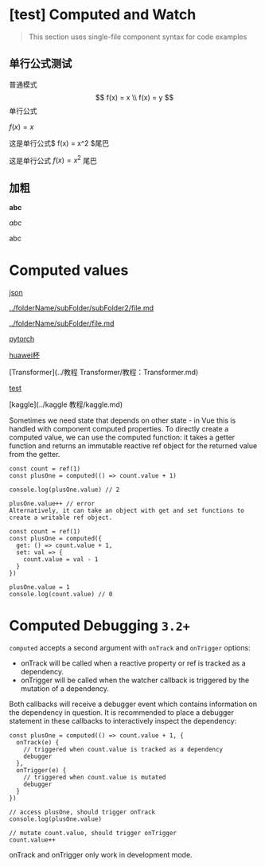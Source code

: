 # [test] Computed and Watch

> This section uses single-file component syntax for code examples



## 单行公式测试

普通模式
$$
f(x) = x
\\
f(x) = y
$$
单行公式

$f(x) = x$

这是单行公式$ f(x) = x^2 $尾巴

这是单行公式  $f(x) = x^2$  尾巴



## 加粗

**abc**

*abc*

abc









# Computed values

[json](./info.json)

[../folderName/subFolder/subFolder2/file.md](../folderName/subFolder/subFolder2/file.md)

[../folderName/subFolder/file.md](../folderName/subFolder/file.md)

[pytorch](../python/pytorch/pytorch.md)

[huawei杯](../“华为杯”研究生数学建模竞赛/“华为杯”数学建模竞赛.md)

[Transformer](../教程 Transformer/教程：Transformer.md)

[test](../test/test.md)

[kaggle](../kaggle 教程/kaggle.md)

Sometimes we need state that depends on other state - in Vue this is handled with component computed properties. To directly create a computed value, we can use the computed function: it takes a getter function and returns an immutable reactive ref object for the returned value from the getter.

```vue
const count = ref(1)
const plusOne = computed(() => count.value + 1)

console.log(plusOne.value) // 2

plusOne.value++ // error
Alternatively, it can take an object with get and set functions to create a writable ref object.

const count = ref(1)
const plusOne = computed({
  get: () => count.value + 1,
  set: val => {
    count.value = val - 1
  }
})

plusOne.value = 1
console.log(count.value) // 0
```

# Computed Debugging `3.2+`

`computed` accepts a second argument with `onTrack` and `onTrigger` options:

* onTrack will be called when a reactive property or ref is tracked as a dependency.
* onTrigger will be called when the watcher callback is triggered by the mutation of a dependency.

Both callbacks will receive a debugger event which contains information on the dependency in question. It is recommended to place a debugger statement in these callbacks to interactively inspect the dependency:

```vue
const plusOne = computed(() => count.value + 1, {
  onTrack(e) {
    // triggered when count.value is tracked as a dependency
    debugger
  },
  onTrigger(e) {
    // triggered when count.value is mutated
    debugger
  }
})

// access plusOne, should trigger onTrack
console.log(plusOne.value)

// mutate count.value, should trigger onTrigger
count.value++
```

onTrack and onTrigger only work in development mode.
